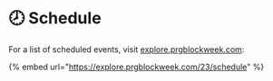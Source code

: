 # 🕗 Schedule

For a list of scheduled events, visit [explore.prgblockweek.com](http://explore.prgblockweek.com/):

{% embed url="https://explore.prgblockweek.com/23/schedule" %}

